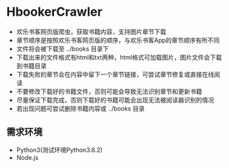 # HbookerCrawler
- 欢乐书客网页版爬虫，获取书籍内容，支持图片章节下载
- 章节顺序是按照欢乐书客网页版的顺序，与欢乐书客App的章节顺序有所不同
- 文件将会被下载至 ../books 目录下
- 下载出来的文件格式有html和txt两种，html格式可加载图片，图片文件会下载到书籍目录
- 下载失败的章节会在内容中留下一个章节链接，可尝试章节修复或直接在线阅读
- 不要修改下载好的书籍文件，否则可能会导致无法识别章节和更新书籍
- 尽量保证下载完成，否则下载好的书籍可能会出现无法被阅读器识别的情况
- 若出现问题可尝试删除书籍内容或 ../books 目录


## 需求环境
- Python3(测试环境Python3.6.2)
- Node.js

